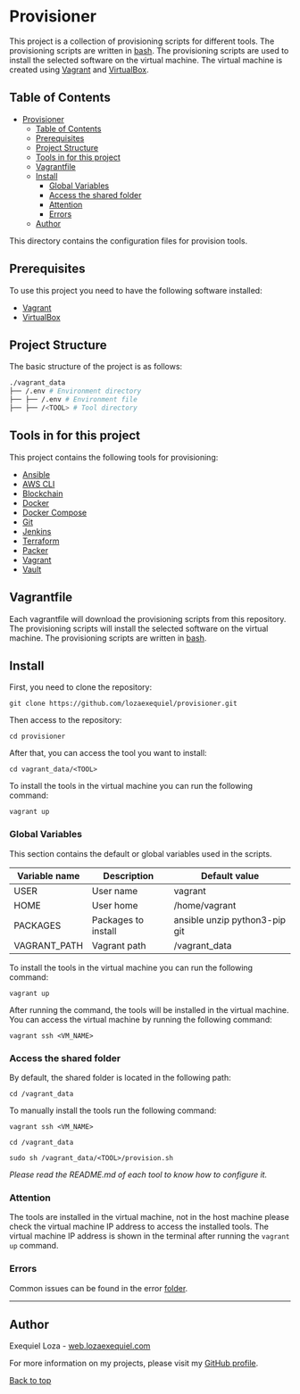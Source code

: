 # Provisioner

This project is a collection of provisioning scripts for different tools. The provisioning scripts are written in [bash](https://www.gnu.org/software/bash/). The provisioning scripts are used to install the selected software on the virtual machine.
The virtual machine is created using [Vagrant](https://www.vagrantup.com/) and [VirtualBox](https://www.virtualbox.org/).

## Table of Contents

- [Provisioner](#provisioner)
	- [Table of Contents](#table-of-contents)
	- [Prerequisites](#prerequisites)
	- [Project Structure](#project-structure)
	- [Tools in for this project](#tools-in-for-this-project)
	- [Vagrantfile](#vagrantfile)
	- [Install](#install)
		- [Global Variables](#global-variables)
		- [Access the shared folder](#access-the-shared-folder)
		- [Attention](#attention)
		- [Errors](#errors)
	- [Author](#author)

This directory contains the configuration files for provision tools.

## Prerequisites

To use this project you need to have the following software installed:

- [Vagrant](https://www.vagrantup.com/)
- [VirtualBox](https://www.virtualbox.org/)

## Project Structure

The basic structure of the project is as follows:

~~~bash
./vagrant_data
├── /.env # Environment directory
├── ├── /.env # Environment file
├── ├── /<TOOL> # Tool directory
~~~

## Tools in for this project

This project contains the following tools for provisioning:

- [Ansible](./Ansible/README.md)
- [AWS CLI](./AWS_CLI/README.md)
- [Blockchain](./Blockchain/README.md)
- [Docker](./Docker/README.md)
- [Docker Compose](./Docker/README.md)
- [Git](./Git/README.md)
- [Jenkins](./Jenkins/README.md)
- [Terraform](./Terraform/README.md)
- [Packer](./Packer/README.md)
- [Vagrant](./Vagrant/README.md)
- [Vault](./Vault/README.md)

## Vagrantfile

Each vagrantfile will download the provisioning scripts from this repository. The provisioning scripts will install the selected software on the virtual machine. The provisioning scripts are written in [bash](https://www.gnu.org/software/bash/).

## Install

First, you need to clone the repository:

```git clone https://github.com/lozaexequiel/provisioner.git```

Then access to the repository:

```cd provisioner```

After that, you can access the tool you want to install:

```cd vagrant_data/<TOOL>```

To install the tools in the virtual machine you can run the following command:

```vagrant up```

### Global Variables

This section contains the default or global variables used in the scripts.

| Variable name | Description | Default value |
| --- | --- | --- |
| USER | User name | vagrant |
| HOME | User home | /home/vagrant |
| PACKAGES | Packages to install | ansible unzip python3-pip git |
| VAGRANT_PATH | Vagrant path | /vagrant_data |

To install the tools in the virtual machine you can run the following command:

```vagrant up```

After running the command, the tools will be installed in the virtual machine.
You can access the virtual machine by running the following command:

```vagrant ssh <VM_NAME>```

### Access the shared folder

By default, the shared folder is located in the following path:

```cd /vagrant_data```

To manually install the tools run the following command:

```vagrant ssh <VM_NAME>```

```cd /vagrant_data```

```sudo sh /vagrant_data/<TOOL>/provision.sh```

*Please read the README.md of each tool to know how to configure it.*

### Attention

The tools are installed in the virtual machine, not in the host machine please check the virtual machine IP address to access the installed tools. The virtual machine IP address is shown in the terminal after running the `vagrant up` command.

### Errors

Common issues can be found in the error [folder](./errors/README.md).

---

## Author

Exequiel Loza - [web.lozaexequiel.com](https://web.lozaexequiel.com)

For more information on my projects, please visit my [GitHub profile](https://github.com/lozaexequiel).

[Back to top](#provisioner)
